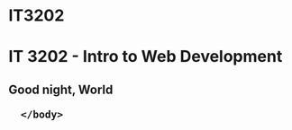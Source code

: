 # IT3202
<html>
      <body>
          <h1>IT 3202 - Intro to Web Development
              </h1>
          <h2> Good night, World
      
      </body>
  </html>
